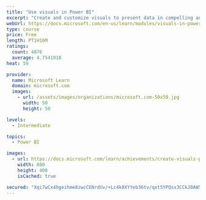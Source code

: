 ```yaml
---
title: "Use visuals in Power BI"
excerpt: "Create and customize visuals to present data in compelling and insightful ways."
webUrl: https://docs.microsoft.com/en-us/learn/modules/visuals-in-power-bi/
type: course
price: Free
length: PT1H16M
ratings:
  count: 4876
  average: 4.7541018
heat: 59

provider:
  name: Microsoft Learn
  domain: microsoft.com
  images:
    - url: /assets/images/organizations/microsoft.com-50x50.jpg
      width: 50
      height: 50

levels:
  - Intermediate

topics:
  - Power BI

images:
  - url: https://docs.microsoft.com/learn/achievements/create-visuals-power-bi-desktop-social.png
    width: 800
    height: 400
    isCached: true

secured: "Xqi7wCx4hgeihme8zwcCENrdUv/+Lc4k8XYYeb36tv/qxt5YPQsx3CCkJ0AW5CrYEcf2zsNRUxlaS3asSYfKnDmYAVkqdGfwD4im0uZ5L5XIdZMtPUhT9hvMFVuhB2vRRrfRQrpHdlCkniiPNWO/kRIpculA56Ajg3yaU27teIhWEWKlU+P49UFss2mpHsrqO/bVNu+q+fHghAXiY0qXgN418wHxlQUMnKqmIRl+Of4gm/kpSup2O4aKuuOlzsr0BWuDU7i2bgxlq6nALEDSPh4ntr79DSIxFUQIQWYPrpGpoDagDjNjwjRhIZJdh9OFr8KCgmfuSAKCUXK+9BMgOJWkdP6Y0kdLMqQnhP5HyX18jQDO/B2sNfc+YsD3OKVFOEsCXGM0F7OtZMP04VeoGdw4nAB1nK1gkWY65opUzNI=;phGbJrFfWeciTmNkCOgcMQ=="
---
```


